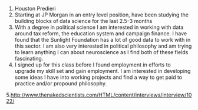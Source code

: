 1. Houston Predieri
2. Starting at JP Morgan in an entry level position, have been studying the building blocks of data science for the last 2.5-3 months
3. With a degree in political science I am interested in working with data around tax reform, the education system and campaign finance. I have found that the Sunlight Foundation has a lot of good data to work with in this sector. I am also very interested in political philosophy and am trying to learn anything I can about neuroscience as I find both of these fields fascinating. 
4. I signed up for this class before I found employment in efforts to upgrade my skill set and gain employment. 
I am interested in developing some ideas I have into working projects and find a way to get paid to practice and/or propound philosophy.

5.http://www.thenakedscientists.com/HTML/content/interviews/interview/1022/
